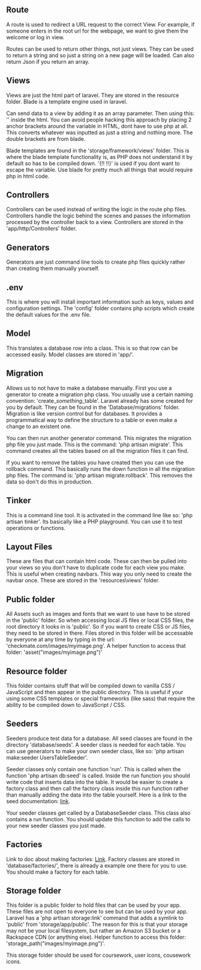 Route
-------
A route is used to redirect a URL request to the correct View. For example, if someone enters in the root url for the webpage, we want to give them the welcome or log in view.

Routes can be used to return other things, not just views. They can be used to return a string and so just a string on a new page will be loaded. Can also return Json if you return an array.

Views
-------
Views are just the html part of laravel. They are stored in the resource folder.
Blade is a template engine used in laravel.

Can send data to a view by adding it as an array parameter. Then using this: '<?= $param; ?>' inside the html. You can avoid people hacking this approach by placing 2 anchor brackets around the variable in HTML, dont have to use php at all. This converts whatever was inputted as just a string and nothing more. The double brackets are from blade. 

Blade templates are found in the 'storage/framework/views' folder. This is where the blade template functionality is, as PHP does not understand it by default so has to be compiled down. '{!! !!}' is used if you dont want to escape the variable. Use blade for pretty much all things that would require php in html code.

Controllers
-------
Controllers can be used instead of writing the logic in the route php files. Controllers handle the logic behind the scenes and passes the information processed by the controller back to a view. Controllers are stored in the 'app/http/Controllers' folder.

Generators
-------
Generators are just command line tools to create php files quickly rather than creating them manually yourself.

.env
-------
This is where you will install important information such as keys, values and configuration settings. The 'config' folder contains php scripts which create the default values for the .env file.

Model
-------
This translates a database row into a class.
This is so that row can be accessed easily. Model classes are stored in 'app/'.

Migration
-------
Allows us to not have to make a database manually. First you use a generator to create a migration php class. You usually use a certain naming convention: 'create_*something*_table'. Laravel already has some created for you by default. They can be found in the 'Database/migrations' folder. Migration is like version control but for databases. It provides a programmatical way to define the structure to a table or even make a change to an existent one. 

You can then run another generator command. This migrates the migration php file you just made. This is the command: 'php artisan migrate'. This command creates all the tables based on all the migration files it can find.

If you want to remove the tables you have created then you can use the rollback command. This basically runs the down function in all the migration php files.
The command is: 'php artisan migrate:rollback'. This removes the data so don't do this in production.

Tinker
-------
This is a command line tool. It is activated in the command line like so: 'php artisan tinker'. Its basically like a PHP playground. You can use it to test operations or functions.

Layout Files
-------
These are files that can contain html code.
These can then be pulled into your views so you don't have to duplicate code for each view you make. This is useful when creating navbars. This way you only need to create the navbar once. These are stored in the 'resources\views' folder.

Public folder
-------
All Assets such as images and fonts that we want to use have to be stored in the 'public' folder. So when accessing local JS files or local CSS files, the root directory it looks in is 'public'. So if you want to create CSS or JS files, they need to be stored in there. Files stored in this folder will be accessable by everyone at any time by typing in the url: 'checkmate.com/images/myimage.png'. A helper function to access that folder: 'asset("images/myimage.png")'

Resource folder
-------
This folder contains stuff that will be compiled down to vanilla CSS / JavaScript and then appear in the public directory. This is useful if your using some CSS templates or special frameworks (like sass) that require the ability to be compiled down to JavaScript / CSS.

Seeders
-------
Seeders produce test data for a database. All seed classes are found in the directory 'database/seeds'. A seeder class is needed for each table. You can use generators to make your own seeder class, like so: 'php artisan make:seeder UsersTableSeeder'.

Seeder classes only contain one function 'run'. This is called when the function 'php artisan db:seed' is called. Inside the run function you should write code that inserts data into the table. It would be easier to create a factory class and then call the factory class inside this run function rather than manually adding the data into the table yourself. Here is a link to the seed documentation: [link]( https://laravel.com/docs/master/seeding).

Your seeder classes get called by a DatabaseSeeder class. This class also contains a run function. You should update this function to add the calls to your new seeder classes you just made.

Factories
-------
Link to doc about making factories: [Link](https://laravel.com/docs/master/database-testing#writing-factories).
Factory classes are stored in 'database/factories/', there is already a example one there for you to use. You should make a factory for each table.

Storage folder
-------
This folder is a public folder to hold files that can be used by your app. These files are not open to everyone to see but can be used by your app. Laravel has a 'php artisan storage:link' command that adds a symlink to 'public' from 'storage/app/public'. The reason for this is that your storage may not be your local filesystem, but rather an Amazon S3 bucket or a Rackspace CDN (or anything else). Helper function to access this folder: 'storage_path("images/myimage.png")'.

This storage folder should be used for coursework, user icons, cousework icons.